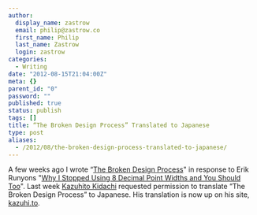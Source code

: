 ```yaml
---
author:
  display_name: zastrow
  email: philip@zastrow.co
  first_name: Philip
  last_name: Zastrow
  login: zastrow
categories:
  - Writing
date: "2012-08-15T21:04:00Z"
meta: {}
parent_id: "0"
password: ""
published: true
status: publish
tags: []
title: “The Broken Design Process” Translated to Japanese
type: post
aliases:
  - /2012/08/the-broken-design-process-translated-to-japanese/
---
```

<p>A few weeks ago I wrote “<a href="http://phanza.com/2012/07/31/the-broken-design-process">The Broken Design Process</a>" in response to Erik Runyons "<a href="http://weedygarden.net/2012/07/why-i-stopped-using-8-decimal-point-widths-and-you-should-too/">Why I Stopped Using 8 Decimal Point Widths and You Should Too</a>". Last week <a href="https://twitter.com/kazuhito/">Kazuhito Kidachi</a> requested permission to translate “The Broken Design Process” to Japanese. His translation is now up on his site, <a href="http://kidachi.kazuhi.to/blog/archives/037559.html">kazuhi.to</a>.</p>

